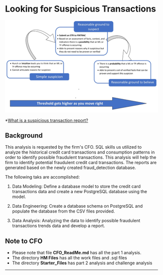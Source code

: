 # Looking for Suspicious Transactions

![Credit card fraudster](Images/Threshold_for_suspicion.jpg) 

*[What is a suspicious transaction report?](https://www.fintrac-canafe.gc.ca/guidance-directives/transaction-operation/Guide2/2-eng)

## Background

This analysis is requested by the firm's CFO. SQL skills us utilized to analyze the historical credit card transactions and consumption patterns in order to identify possible fraudulent transactions. This analysis will help the firm to identify potential fraudulent credit card transactions. The reports are generated based on the newly created fraud_detection database.

The following taks are accomplished:

1. Data Modeling:
        Define a database model to store the credit card transactions data and create a new PostgreSQL database using the model.

2. Data Engineering: 
        Create a database schema on PostgreSQL and populate the database from the CSV files provided.

3. Data Analysis: 
        Analyzing the data to identify possible fraudulent transactions trends data and develop a report.



## Note to CFO
  - Please note that file **CFO_ReadMe.md** has all the part 1 analysis. 
  - The directory **HM Files** has all the work files and .sql files
  - The directory **Starter_Files** has part 2 analysis and challenge analysis




---
